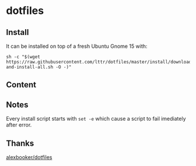 dotfiles
========

## Install

It can be installed on top of a fresh Ubuntu Gnome 15 with:

```
sh -c "$(wget https://raw.githubusercontent.com/lttr/dotfiles/master/install/download-and-install-all.sh -O -)"
```


## Content


## Notes

Every install script starts with `set -e` which cause a script to fail 
imediately after error.

## Thanks

[alexbooker/dotfiles](https://github.com/alexbooker/dotfiles)
